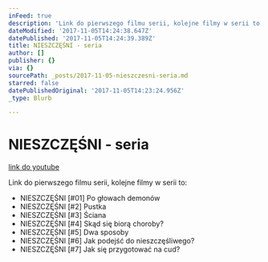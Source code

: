 ```yaml
---
inFeed: true
description: 'Link do pierwszego filmu serii, kolejne filmy w serii to:'
dateModified: '2017-11-05T14:24:38.647Z'
datePublished: '2017-11-05T14:24:39.389Z'
title: NIESZCZĘŚNI - seria
author: []
publisher: {}
via: {}
sourcePath: _posts/2017-11-05-nieszczesni-seria.md
starred: false
datePublishedOriginal: '2017-11-05T14:23:24.956Z'
_type: Blurb

---
```

# NIESZCZĘŚNI - seria
[link do youtube][0]

Link do pierwszego filmu serii, kolejne filmy w serii to:

* NIESZCZĘŚNI \[\#01\] Po głowach demonów
* NIESZCZĘŚNI \[\#2\] Pustka
* NIESZCZĘŚNI \[\#3\] Ściana
* NIESZCZĘŚNI \[\#4\] Skąd się biorą choroby?
* NIESZCZĘŚNI \[\#5\] Dwa sposoby
* NIESZCZĘŚNI \[\#6\] Jak podejść do nieszczęśliwego?
* NIESZCZĘŚNI \[\#7\] Jak się przygotować na cud?

[0]: https://www.youtube.com/watch?v=dkCH3HOR1Q4&list=PLRSGEZKuzW-6szIKf65KvUZsFEf4_icvA
